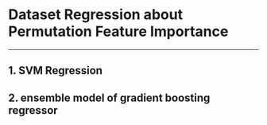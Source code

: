 # Dataset Regression about Permutation Feature Importance
------------------------------------------
## 1. SVM Regression
## 2. ensemble model of gradient boosting regressor

